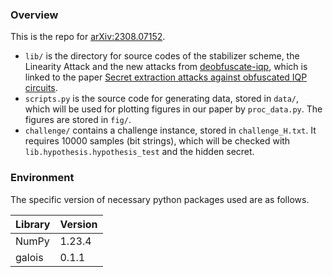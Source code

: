 
### Overview

This is the repo for [arXiv:2308.07152](https://arxiv.org/abs/2308.07152). 

- `lib/` is the directory for source codes of the stabilizer scheme, the Linearity Attack and the new attacks from [deobfuscate-iqp](https://github.com/goliath-klein/deobfuscate-iqp/tree/4bbbc3f0e059dc521d5e2aab5a162fc67fc94fe0), which is linked to the paper [Secret extraction attacks against obfuscated IQP circuits](https://arxiv.org/abs/2312.10156).
- `scripts.py` is the source code for generating data, stored in `data/`, which will be used for plotting figures in our paper by `proc_data.py`. The figures are stored in `fig/`.
- `challenge/` contains a challenge instance, stored in `challenge_H.txt`. It requires 10000 samples (bit strings), which will be checked with `lib.hypothesis.hypothesis_test` and the hidden secret. 


### Environment

The specific version of necessary python packages used are as follows.

| Library  | Version |
|----------|---------|
| NumPy    | 1.23.4  |
| galois   | 0.1.1   |
